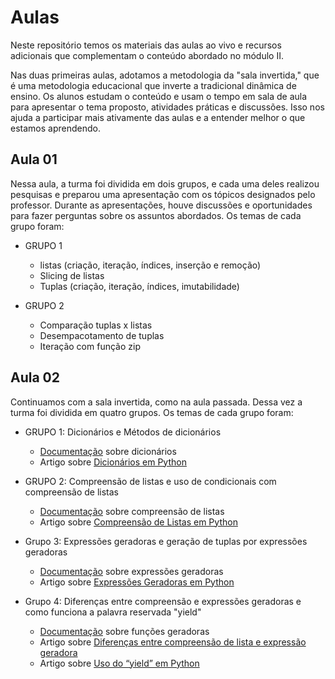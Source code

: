 # Aulas

Neste repositório temos os materiais das aulas ao vivo e recursos adicionais que complementam o conteúdo abordado no módulo II.

Nas duas primeiras aulas, adotamos a metodologia da "sala invertida," que é uma metodologia educacional que inverte a tradicional dinâmica de ensino. 
Os alunos estudam o conteúdo e usam o tempo em sala de aula para apresentar o tema proposto, atividades práticas e discussões. 
Isso nos ajuda a participar mais ativamente das aulas e a entender melhor o que estamos aprendendo.

## Aula 01

Nessa aula, a turma foi dividida em dois grupos, e cada uma deles realizou pesquisas e preparou uma apresentação com os tópicos designados pelo professor. 
Durante as apresentações, houve discussões e oportunidades para fazer perguntas sobre os assuntos abordados.
Os temas de cada grupo foram:

* GRUPO 1
  - listas (criação, iteração, índices, inserção e remoção)
  - Slicing de listas
  - Tuplas (criação, iteração, índices, imutabilidade)

* GRUPO 2
  - Comparação tuplas x listas
  - Desempacotamento de tuplas
  - Iteração com função zip
 
## Aula 02

Continuamos com a sala invertida, como na aula passada.
Dessa vez a turma foi dividida em quatro grupos.
Os temas de cada grupo foram:

* GRUPO 1: Dicionários e Métodos de dicionários
    - [Documentação](https://docs.python.org/3/tutorial/datastructures.html#dictionaries) sobre dicionários
    - Artigo sobre [Dicionários em Python](https://medium.com/@ndosanjosc/dicion%C3%A1rios-em-python-926891ed184b)

* GRUPO 2: Compreensão de listas e uso de condicionais com compreensão de listas
    - [Documentação](https://docs.python.org/3/tutorial/datastructures.html#list-comprehensions) sobre compreensão de listas
    - Artigo sobre [Compreensão de Listas em Python](https://medium.com/@ndosanjosc/compreens%C3%A3o-de-listas-em-python-1fe8aad85147)

* Grupo 3: Expressões geradoras e geração de tuplas por expressões geradoras
    - [Documentação](https://docs.python.org/3/reference/expressions.html#generator-expressions) sobre expressões geradoras
    - Artigo sobre [Expressões Geradoras em Python](https://medium.com/@ndosanjosc/express%C3%B5es-geradoras-em-python-bc7b3299df1f)

* Grupo 4: Diferenças entre compreensão e expressões geradoras e como funciona a palavra reservada "yield"
    - [Documentação](https://docs.python.org/3/tutorial/classes.html#generators) sobre funções geradoras
    - Artigo sobre [Diferenças entre compreensão de lista e expressão geradora](https://medium.com/@ndosanjosc/diferen%C3%A7as-entre-compreens%C3%A3o-de-lista-e-express%C3%A3o-geradora-53372af5bc5f)
    - Artigo sobre [Uso do “yield” em Python](https://medium.com/@ndosanjosc/uso-do-yield-em-python-09fa523f86ca)




